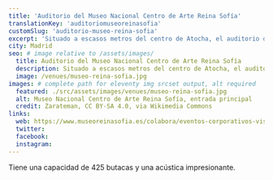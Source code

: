 ```yaml
---
title: 'Auditorio del Museo Nacional Centro de Arte Reina Sofía'
translationKey: 'auditoriomuseoreinasofia'
customSlug: 'auditorio-museo-reina-sofia'
excerpt: 'Situado a escasos metros del centro de Atocha, el auditorio del Museo Nacional Centro de Arte Reina Sofía concentra eventos culturales, conciertos y congresos.'
city: Madrid
seo: # image relative to /assets/images/
  title: Auditorio del Museo Nacional Centro de Arte Reina Sofía
  description: Situado a escasos metros del centro de Atocha, el auditorio del Museo Nacional Centro de Arte Reina Sofía concentra eventos culturales, conciertos y congresos.
  image: /venues/museo-reina-sofia.jpg
images: # complete path for eleventy img srcset output, alt required
  featured: ./src/assets/images/venues/museo-reina-sofia.jpg
  alt: Museo Nacional Centro de Arte Reina Sofía, entrada principal
  credit: Zarateman, CC BY-SA 4.0, via Wikimedia Commons
links:
  web: https://www.museoreinasofia.es/colabora/eventos-corporativos-visitas-privadas/auditorio-400
  twitter:
  facebook:
  instagram:
---
```


Tiene una capacidad de 425 butacas y una acústica impresionante.
